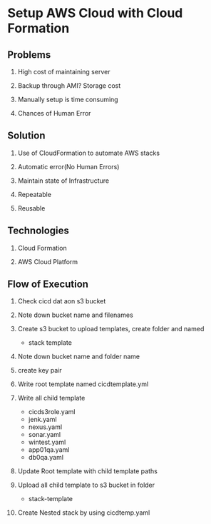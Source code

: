 # Setup AWS Cloud with Cloud Formation

## Problems

1. High cost of maintaining server

2. Backup through AMI? Storage cost

3. Manually setup is time consuming

4. Chances of Human Error

## Solution

1. Use of CloudFormation to automate AWS stacks

2. Automatic error(No Human Errors)

3. Maintain state of Infrastructure

4. Repeatable

5. Reusable

## Technologies

1. Cloud Formation

2. AWS Cloud Platform

## Flow of Execution

1. Check cicd dat aon s3 bucket

2. Note down bucket name and filenames

3. Create s3 bucket to upload templates, create folder and named

   - stack template

4. Note down bucket name and folder name

5. create key pair

6. Write root template named cicdtemplate.yml

7. Write all child template

   - cicds3role.yaml
   - jenk.yaml
   - nexus.yaml
   - sonar.yaml
   - wintest.yaml
   - app01qa.yaml
   - db0qa.yaml

8. Update Root template with child template paths

9. Upload all child template to s3 bucket in folder

   - stack-template

10. Create Nested stack by using cicdtemp.yaml
